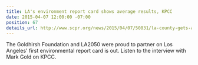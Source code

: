 ```yaml
---
title: LA's environment report card shows average results, KPCC
date: 2015-04-07 12:00:00 -07:00
position: 67
details_url: http://www.scpr.org/news/2015/04/07/50831/la-county-gets-a-c-on-the-environment/
---
```


The Goldhirsh Foundation and LA2050 were proud to partner on Los Angeles' first environmental report card is out. Listen to the interview with Mark Gold on KPCC.

